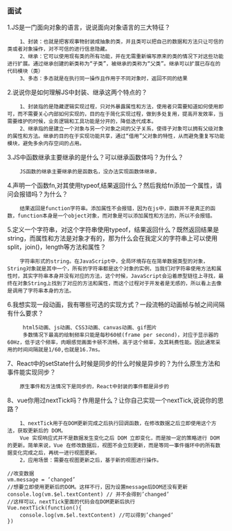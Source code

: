 ### 面试
1.JS是一门面向对象的语言，说说面向对象语言的三大特征？
        
        1、封装：也就是把客观事物封装成抽象的类，并且类可以把自己的数据和方法只让可信的类或者对象操作，对不可信的进行信息隐藏。
        2、继承：它可以使用现有类的所有功能，并在无需重新编写原来的类的情况下对这些功能进行扩展。通过继承创建的新类称为“子类”，被继承的类称为“父类”。继承可以扩展已存在的代码模块（类）
        3、多态：多态就是在执行同一操作且作用于不同对象时，返回不同的结果
        
2.说说你是如何理解JS中封装、继承这两个特点的？

        1、封装指的是隐藏逻辑实现过程，只对外暴露属性和方法，使用者只需要知道如何使用即可，而不需要关心内部如何实现的，目的在于简化实现过程，做到多处复用，提高开发效率，当需要维护的时候，业务逻辑和工具功能是分开的，降低迭代成本。
        2、继承指的是建立一个对象与另一个对象之间的父子关系，使得子对象可以拥有父级对象的属性和方法。继承的目的在于实现功能共享，通过“借用”父对象的特性，从而避免重复写功能模块，避免多余内存空间的占用。

3.JS中函数继承主要继承的是什么？可以继承函数体吗？为什么？

        JS函数的继承主要继承的是函数名，没办法实现函数体继承，
        
4.声明一个函数fn,对其使用typeof,结果返回什么？然后我给fn添加一个属性，请问会报错吗？为什么？
        
        结果返回是function字符串。添加属性不会报错，因为在js中，函数并不是真正的函数，function本身是一个object对象，而对象是可以添加属性和方法的，所以不会报错。

5.定义一个字符串，对这个字符串使用typeof，结果返回什么？既然返回结果是string，而属性和方法是对象才有的，那为什么会在我定义的字符串上可以使用split，join()，length等方法和属性？

        字符串形式的string。在JavaScript中，全局环境存在在简单数据类型的对象，String对象就是其中一个，所有的字符串都是这个对象的实例，当我们对字符串使用方法和属性时，其实字符串本身并没有对应的方法，这个时候，JavaScript会沿着原型链往上寻找，最终在对象String上找到了对应的方法和属性，而这个过程对于开发者是无感的，所以看上去像是调用了字符串本身的方法。

6.我想实现一段动画，我有哪些可选的实现方式？一段流畅的动画帧与帧之间间隔有什么要求？
         
         html5动画、js动画、CSS3动画、canvas动画、gif图片
         多数情况下最高的绘制频率只能是每秒60帧(frame per second)，对应于显示器的60Hz，低于这个频率，肉眼感觉画面卡顿不流畅，高于这个频率，及其耗费性能。因此通常采用的时间间隔就是1/60,也就是16.7ms。
         
7、React中的setState什么时候是同步的什么时候是异步的？为什么原生方法和事件能实现同步？
        
        原生事件和方法情况下是同步的，React中封装的事件都是异步的
        
8、vue你用过nextTick吗？作用是什么？让你自己实现一个nextTick,说说你的思路？
        
        1、nextTick用于在DOM更新完成之后执行回调函数，在修改数据之后立即使用这个方法，获取更新后的 DOM。
        Vue 实现响应式并不是数据发生变化之后 DOM 立即变化，而是按一定的策略进行 DOM 的更新。简单来说，Vue 在修改数据后，视图不会立刻更新，而是等同一事件循环中的所有数据变化完成之后，再统一进行视图更新。
        2，应用场景：需要在视图更新之后，基于新的视图进行操作。
             
```
//改变数据
vm.message = ‘changed’
//想要立即使用更新后的DOM。这样不行，因为设置message后DOM还没有更新
console.log(vm.$el.textContent) // 并不会得到’changed’
//这样可以，nextTick里面的代码会在DOM更新后执行
Vue.nextTick(function(){
    console.log(vm.$el.textContent) //可以得到’changed’
})
```
